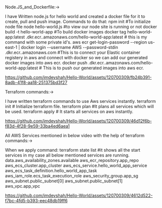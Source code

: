 Node.JS_and_Dockerfile:->

I have Written node.js for hello world and created a docker file for it to create, pull and push image.
Commands to do that:
npm init   #To initialize node file
node hello-world.js #to view our node site is running or not
docker build -t hello-world-app    #To build docker images
docker tag hello-world-app:latest <account-id>.dkr.ecr.<region>.amazonaws.com/hello-world-app:latest   # this is my command with some private id's. 
aws ecr get-login-password --region us-east-1 | docker login --username AWS --password-stdin <account-id>.dkr.ecr.<region>.amazonaws.com   #This is to connect your Elastic container registery in aws and connect with docker so we can add our generated docker images into aws ecr.
 docker push <account-id>.dkr.ecr.<region>.amazonaws.com/hello-world-app:latest  # This is to push our generated images into aws ecr.


https://github.com/imdevshah/Hello-World/assets/120700309/fb24b391-8adb-41f8-aa18-251375bd3f27



Terraform commands:->

I have written terraform commands to use Aws services instantly.
terraform init   # Initialize terraform file.
terraform plan   #It plans all services which will be used.
terraform apply  # It starts all services on aws instantly.


https://github.com/imdevshah/Hello-World/assets/120700309/46d12f6b-f83d-4f28-9e59-33ba4ed6aea1



All AWS Services mentioned in below video with the help of terraform commands:->

When we apply command:
terraform state list    #it shows all the start services in my case all below mentioned services are running.
data.aws_availability_zones.available
aws_ecr_repository.app_repo
aws_ecs_cluster.app_cluster
aws_ecs_service.hello_world_app_service
aws_ecs_task_definition.hello_world_app_task
aws_iam_role.ecs_task_execution_role
aws_security_group.app_sg
aws_subnet.public_subnet[0]
aws_subnet.public_subnet[1]
aws_vpc.app_vpc


https://github.com/imdevshah/Hello-World/assets/120700309/4612d522-f7bc-4fd5-b393-eec48db19ff6
